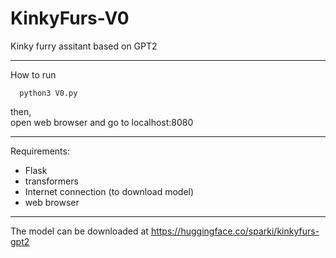 # KinkyFurs-V0
Kinky furry assitant based on GPT2

------------------------------

How to run
      
      python3 V0.py
then,  
open web browser and go to localhost:8080
      
------------------------------

Requirements:
- Flask
- transformers
- Internet connection (to download model)
- web browser

------------------------------


The model can be downloaded at https://huggingface.co/sparki/kinkyfurs-gpt2
